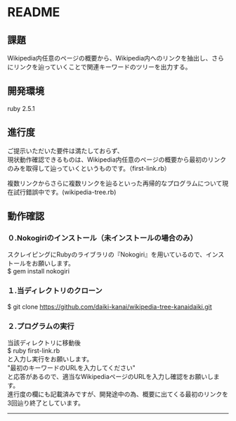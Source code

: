 # README


## 課題
Wikipedia内任意のページの概要から、Wikipedia内へのリンクを抽出し、さらにリンクを辿っていくことで関連キーワードのツリーを出力する。


## 開発環境
ruby 2.5.1


## 進行度
ご提示いただいた要件は満たしておらず、<br>
現状動作確認できるものは、Wikipedia内任意のページの概要から最初のリンクのみを取得して辿っていくというものです。（first-link.rb）<br>

複数リンクからさらに複数リンクを辿るといった再帰的なプログラムについて現在試行錯誤中です。(wikipedia-tree.rb)


## 動作確認

### ０.Nokogiriのインストール（未インストールの場合のみ）
スクレイピングにRubyのライブラリの『Nokogiri』を用いているので、インストールをお願いします。<br>
$ gem install nokogiri

### １.当ディレクトリのクローン
$ git clone https://github.com/daiki-kanai/wikipedia-tree-kanaidaiki.git

### ２.プログラムの実行
当該ディレクトリに移動後<br>
$ ruby first-link.rb<br>
と入力し実行をお願いします。<br>
"最初のキーワードのURLを入力してください"<br>
と応答があるので、適当なWikipediaページのURLを入力し確認をお願いします。<br>
進行度の欄にも記載済みですが、開発途中の為、概要に出てくる最初のリンクを3回辿り終了としています。

---
